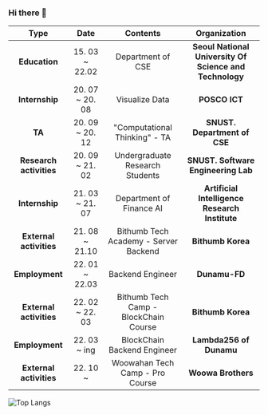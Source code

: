 ### Hi there 👋

<!--
**Hyeongwon-up/Hyeongwon-up** is a ✨ _special_ ✨ repository because its `README.md` (this file) appears on your GitHub profile.

Here are some ideas to get you started:

- 🔭 I’m currently working on ...
- 🌱 I’m currently learning ...
- 👯 I’m looking to collaborate on ...
- 🤔 I’m looking for help with ...
- 💬 Ask me about ...
- 📫 How to reach me: ...
- 😄 Pronouns: ...
- ⚡ Fun fact: ...
-->



| **Type** | **Date** | **Contents** | **Organization** |
|:--------:|:--------:|:--------:|:--------:|
| **Education** | 15. 03 ~ 22.02 | Department of CSE | **Seoul National University Of Science and Technology** |
| **Internship** | 20. 07 ~  20. 08 | Visualize Data  | **POSCO ICT** |
| **TA** | 20. 09 ~  20. 12 | "Computational Thinking" - TA | **SNUST. Department of CSE** |
| **Research activities** | 20. 09 ~  21. 02 | Undergraduate Research Students | **SNUST. Software Engineering Lab** |
| **Internship** | 21. 03 ~ 21. 07  |  Department of Finance AI | **Artificial Intelligence Research Institute** |
| **External activities** | 21. 08 ~ 21.10 |  Bithumb Tech Academy - Server Backend | **Bithumb Korea** |
| **Employment** | 22. 01 ~ 22.03 | Backend Engineer | **Dunamu-FD** |
| **External activities** | 22. 02 ~ 22. 03 |  Bithumb Tech Camp - BlockChain Course | **Bithumb Korea** |
| **Employment** | 22. 03 ~ ing | BlockChain Backend Engineer | **Lambda256 of Dunamu** |
| **External activities** | 22. 10 ~ |  Woowahan Tech Camp - Pro Course | **Woowa Brothers** |










![Top Langs](https://github-readme-stats.vercel.app/api/top-langs/?username=Hyeongwon-up&layout=compact)

